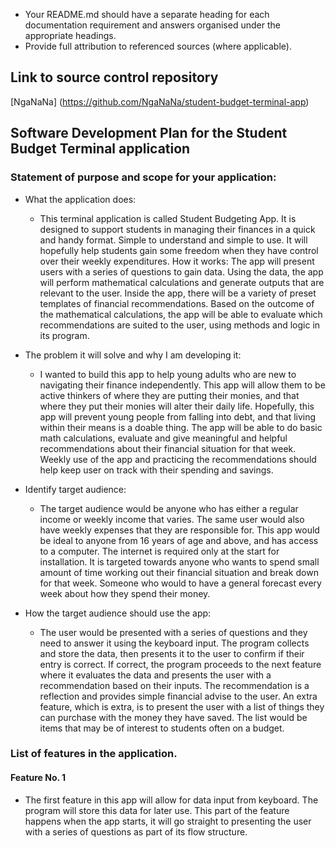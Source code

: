 - Your README.md should have a separate heading for each documentation requirement and answers organised under the appropriate headings.
- Provide full attribution to referenced sources (where applicable).

## Link to source control repository

[NgaNaNa] (https://github.com/NgaNaNa/student-budget-terminal-app)

## Software Development Plan for the Student Budget Terminal application

### Statement of purpose and scope for your application:

- What the application does:
    - This terminal application is called Student Budgeting App. It is designed to support students in managing their finances in a quick and handy format. Simple to understand and simple to use. It will hopefully help students gain some freedom when they have control over their weekly expenditures.
    How it works: The app will present users with a series of questions to gain data. Using the data, the app will perform mathematical calculations and generate outputs that are relevant to the user. Inside the app, there will be a variety of preset templates of financial recommendations. Based on the outcome of the mathematical calculations, the app will be able to evaluate which recommendations are suited to the user, using methods and logic in its program.

- The problem it will solve and why I am developing it:
    - I wanted to build this app to help young adults who are new to navigating their finance independently. This app will allow them to be active thinkers of where they are putting their monies, and that where they put their monies will alter their daily life. Hopefully, this app will prevent young people from falling into debt, and that living within their means is a doable thing. The app will be able to do basic math calculations, evaluate and give meaningful and helpful recommendations about their financial situation for that week. Weekly use of the app and practicing the recommendations should help keep user on track with their spending and savings.

- Identify target audience:
    - The target audience would be anyone who has either a regular income or weekly income that varies. The same user would also have weekly expenses that they are responsible for. This app would be ideal to anyone from 16 years of age and above, and has access to a computer. The internet is required only at the start for installation.
    It is targeted towards anyone who wants to spend small amount of time working out their financial situation and break down for that week. Someone who would to have a general forecast every week about how they spend their money.

- How the target audience should use the app:
    - The user would be presented with a series of questions and they need to answer it using the keyboard input. The program collects and store the data, then presents it to the user to confirm if their entry is correct. If correct, the program proceeds to the next feature where it evaluates the data and presents the user with a recommendation based on their inputs. The recommendation is a reflection and provides simple financial advise to the user.
    An extra feature, which is extra, is to present the user with a list of things they can purchase with the money they have saved. The list would be items that may be of interest to students often on a budget.

### List of features in the application.

#### Feature No. 1
- The first feature in this app will allow for data input from keyboard. The program will store this data for later use. This part of the feature happens when the app starts, it will go straight to presenting the user with a series of questions as part of its flow structure.